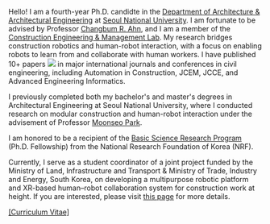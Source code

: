 Hello! I am a fourth-year Ph.D. candidte in the [Department of Architecture & Architectural Engineering](https://architecture.snu.ac.kr/) at [Seoul National University](https://en.snu.ac.kr/). I am fortunate to be advised by Professor [Changbum R. Ahn](https://scholar.google.com/citations?user=PJfny7sAAAAJ&hl=en&oi=ao), and I am a member of the [Construction Engineering & Management Lab](https://cem.snu.ac.kr/). My research bridges construction robotics and human-robot interaction, with a focus on enabling robots to learn from and collaborate with human workers. I have published 10+ papers <a href='https://scholar.google.com/citations?user=QFeaFbwAAAAJ'><img src="https://img.shields.io/endpoint?logo=Google%20Scholar&url=https%3A%2F%2Fcdn.jsdelivr.net%2Fgh%2Fsungbooyoon%2Fsungbooyoon.github.io@google-scholar-stats%2Fgs_data_shieldsio.json&labelColor=f6f6f6&color=9cf&style=flat&label=citations"></a> in major international journals and conferences in civil engineering, including Automation in Construction, JCEM, JCCE, and Advanced Engineering Informatics.

I previously completed both my bachelor's and master's degrees in Architectural Engineering at Seoul National University, where I conducted research on modular construction and human-robot interaction under the advisement of Professor [Moonseo Park](https://scholar.google.com/citations?user=lkrSqmIAAAAJ&hl=en).

I am honored to be a recipient of the [Basic Science Research Program](https://www.nrf.re.kr/biz/info/info/view?menu_no=378&biz_no=416) (Ph.D. Fellowship) from the National Research Foundation of Korea (NRF).

Currently, I serve as a student coordinator of a joint project funded by the Ministry of Land, Infrastructure and Transport & Ministry of Trade, Industry and Energy, South Korea, on developing a multipurpose robotic platform and XR-based human–robot collaboration system for construction work at height. If you are interested, please visit [this page](https://cem.snu.ac.kr/research/90) for more details.

<a href="assets/Academic_CV_Template.pdf"> [Curriculum Vitae]